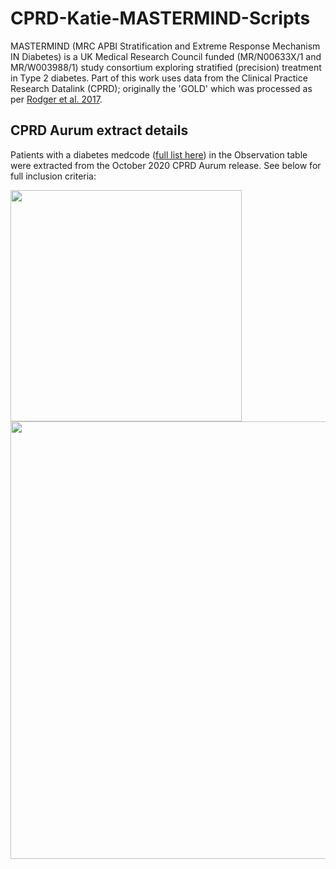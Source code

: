 # CPRD-Katie-MASTERMIND-Scripts

MASTERMIND (MRC APBI Stratification and Extreme Response Mechanism IN Diabetes) is a UK Medical Research Council funded (MR/N00633X/1 and MR/W003988/1) study consortium exploring stratified (precision) treatment in Type 2 diabetes. Part of this work uses data from the Clinical Practice Research Datalink (CPRD); originally the 'GOLD' which was processed as per [Rodger et al. 2017](https://bmjopen.bmj.com/content/7/10/e017989). 


## CPRD Aurum extract details
Patients with a diabetes medcode ([full list here](https://github.com/Exeter-Diabetes/CPRD-Katie-MASTERMIND-Scripts/blob/main/Extract-details/diab_med_codes_2020.txt)) in the Observation table were extracted from the October 2020 CPRD Aurum release. See below for full inclusion criteria:

<img src="https://github.com/Exeter-Diabetes/CPRD-Katie-MASTERMIND-Scripts/blob/main/Extract-details/download_details2.PNG" width="370">
<img src="https://github.com/Exeter-Diabetes/CPRD-Katie-MASTERMIND-Scripts/blob/main/Extract-details/download_details1.PNG" width="700">
